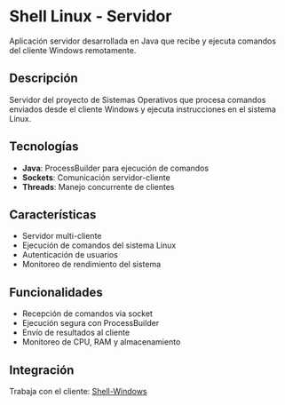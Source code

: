 # Shell Linux - Servidor

Aplicación servidor desarrollada en Java que recibe y ejecuta comandos del cliente Windows remotamente.

## Descripción

Servidor del proyecto de Sistemas Operativos que procesa comandos enviados desde el cliente Windows y ejecuta instrucciones en el sistema Linux.

## Tecnologías

- **Java**: ProcessBuilder para ejecución de comandos
- **Sockets**: Comunicación servidor-cliente
- **Threads**: Manejo concurrente de clientes

## Características

- Servidor multi-cliente
- Ejecución de comandos del sistema Linux
- Autenticación de usuarios
- Monitoreo de rendimiento del sistema

## Funcionalidades

- Recepción de comandos via socket
- Ejecución segura con ProcessBuilder
- Envío de resultados al cliente
- Monitoreo de CPU, RAM y almacenamiento

## Integración

Trabaja con el cliente: [Shell-Windows](https://github.com/NastMz/Shell-Windows)
